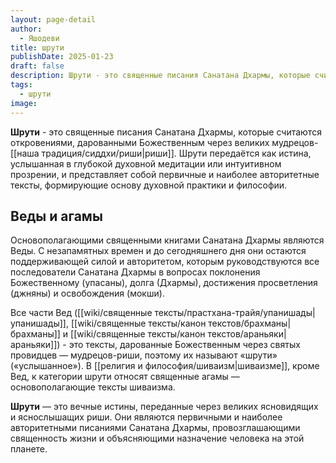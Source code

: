```yaml
---
layout: page-detail
author:
  - Яшодеви
title: шрути
publishDate: 2025-01-23
draft: false
description: Шрути - это священные писания Санатана Дхармы, которые считаются откровениями, дарованными Божественным через великих мудрецов-риши. Шрути передаётся как истина, услышанная в глубокой духовной медитации или интуитивном прозрении, и представляет собой первичные и наиболее авторитетные тексты, формирующие основу духовной практики и философии.
tags:
  - шрути
image:
---
```

**Шрути** - это священные писания Санатана Дхармы, которые считаются откровениями, дарованными Божественным через великих мудрецов-[[наша традиция/сиддхи/риши|риши]]. Шрути передаётся как истина, услышанная в глубокой духовной медитации или интуитивном прозрении, и представляет собой первичные и наиболее авторитетные тексты, формирующие основу духовной практики и философии.

## Веды и агамы
Основополагающими священными книгами Санатана Дхармы являются Веды. С незапамятных времен и до сегодняшнего дня они остаются поддерживающей силой и авторитетом, которым руководствуются все последователи Санатана Дхармы в вопросах поклонения Божественному (упасаны), долга (Дхармы), достижения просветления (джняны) и освобождения (мокши).

Все части Вед ([[wiki/священные тексты/прастхана-трайя/упанишады|упанишады]], [[wiki/священные тексты/канон текстов/брахманы|брахманы]] и [[wiki/священные тексты/канон текстов/араньяки|араньяки]]) - это тексты, дарованные Божественным через святых провидцев — мудрецов-риши, поэтому их называют «шрути» («услышанное»). В [[религия и философия/шиваизм|шиваизме]], кроме Вед, к категории шрути относят священные агамы — основополагающие тексты шиваизма.

**Шрути** — это вечные истины, переданные через великих ясновидящих и яснослышащих риши. Они являются первичными и наиболее авторитетными писаниями Санатана Дхармы, провозглашающими священность жизни и объясняющими назначение человека на этой планете.